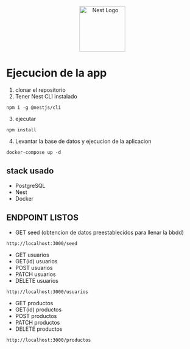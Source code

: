 <p align="center">
  <a href="http://nestjs.com/" target="blank"><img src="https://nestjs.com/img/logo-small.svg" width="120" alt="Nest Logo" /></a>
</p>

# Ejecucion de la app

1. clonar el repositorio
2. Tener Nest CLI instalado
```
npm i -g @nestjs/cli
```
3. ejecutar
```
npm install

```
4. Levantar la base de datos y ejecucion de la aplicacion
```
docker-compose up -d 
```

## stack usado
* PostgreSQL
* Nest
* Docker
## ENDPOINT LISTOS
* GET seed (obtencion de datos preestablecidos para llenar la bbdd)
```
http://localhost:3000/seed
```
* GET usuarios
* GET(id) usuarios
* POST usuarios
* PATCH usuarios
* DELETE usuarios
```
http://localhost:3000/usuarios
```
* GET productos
* GET(id) productos
* POST productos
* PATCH productos
* DELETE productos
```
http://localhost:3000/productos
```